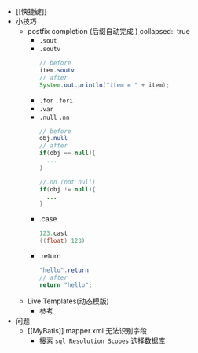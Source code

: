 - [[快捷键]]
- 小技巧
	- postfix completion (后缀自动完成 )
	  collapsed:: true
		- `.sout`
		- `.soutv`
		  ```java
		  // before
		  item.soutv
		  // after
		  System.out.println("item = " + item);
		  ```
		- `.for` `.fori`
		- `.var`
		- `.null` `.nn`
		  ```java
		  // before
		  obj.null
		  // after
		  if(obj == null){
		    ...
		  }
		  
		  //.nn (not null)
		  if(obj != null){
		    ...
		  }
		  ```
		- .case
		  ```java
		  123.cast
		  ((float) 123)
		  ```
		- .return
		  ```java
		  "hello".return
		  // after
		  return "hello";
		  ```
	- Live Templates(动态模版)
		- 参考
- 问题
	- [[MyBatis]] mapper.xml 无法识别字段
		- 搜索 `sql Resolution Scopes` 选择数据库